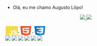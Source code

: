 - Olá, eu me chamo Augusto Lôpo!

<div align="center"> <a href="https://github.com/Augustolopo"> <img height="180em" src="https://github-readme-stats.vercel.app/api?username=Augustolopo&show_icons=true&theme=dracula&include_all_commits=true&count_private=true"/> <img height="180em" src="https://github-readme-stats.vercel.app/api/top-langs/?username=Augustolopo&layout=compact&langs_count=7&theme=dracula"/> </div> <div style="display: inline_block"><br> <img align="center" alt="Augustolopo-Js" height="30" width="40" src="https://raw.githubusercontent.com/devicons/devicon/master/icons/javascript/javascript-plain.svg"> <img align="center" alt="Augustolopo-Ts" height="30" width="40"  src="https://raw.githubusercontent.com/devicons/devicon/master/icons/html5/html5-original.svg"> <img align="center" alt="Augustolopo-CSS" height="30" width="40" src="https://raw.githubusercontent.com/devicons/devicon/master/icons/css3/css3-original.svg"> </div>

<div> <a href="https://www.youtube.com/channel/UC_-uuuZbY0AAt9CViNzvc-Q" target="_blank"><img src="https://img.shields.io/badge/YouTube-FF0000?style=for-the-badge&logo=youtube&logoColor=white" target="_blank"></a> <a href="https://instagram.com/rafaballerini" target="_blank"><img src="https://img.shields.io/badge/-Instagram-%23E4405F?style=for-the-badge&logo=instagram&logoColor=white" target="_blank"></a> 	<a href="https://www.twitch.tv/rafaballerinii" target="_blank"><img src="https://img.shields.io/badge/Twitch-9146FF?style=for-the-badge&logo=twitch&logoColor=white" target="_blank"></a> <a href="https://discord.gg/wagxzStdcR" target="_blank"><img src="https://img.shields.io/badge/Discord-7289DA?style=for-the-badge&logo=discord&logoColor=white" target="_blank"></a> <a href = "mailto:contatorafaballerini@gmail.com"><img src="https://img.shields.io/badge/-Gmail-%23333?style=for-the-badge&logo=gmail&logoColor=white" target="_blank"></a> <a href="https://www.linkedin.com/in/rafaella-ballerini-45875016a" target="_blank"><img src="https://img.shields.io/badge/-LinkedIn-%230077B5?style=for-the-badge&logo=linkedin&logoColor=white" target="_blank"></a>
